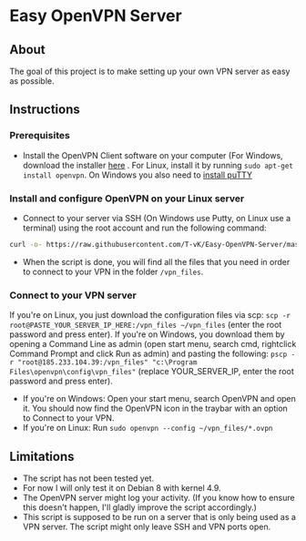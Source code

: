 # Easy OpenVPN Server

## About
The goal of this project is to make setting up your own VPN server as easy as possible.

## Instructions

### Prerequisites
- Install the OpenVPN Client software on your computer (For Windows, download the installer [here](https://openvpn.net/community-downloads/) . For Linux, install it by running `sudo apt-get install openvpn`. On Windows you also need to [install puTTY](https://www.chiark.greenend.org.uk/~sgtatham/putty/latest.html)

### Install and configure OpenVPN on your Linux server
- Connect to your server via SSH (On Windows use Putty, on Linux use a terminal) using the root account and run the following command:

``` bash
curl -o- https://raw.githubusercontent.com/T-vK/Easy-OpenVPN-Server/master/easy-openvpn-server.sh | bash
```

- When the script is done, you will find all the files that you need in order to connect to your VPN in the folder `/vpn_files`.

### Connect to your VPN server
If you're on Linux, you just download the configuration files via scp: `scp -r root@PASTE_YOUR_SERVER_IP_HERE:/vpn_files ~/vpn_files` (enter the root password and press enter).
If you're on Windows, you download them by opening a Command Line as admin (open start menu, search cmd, rightclick Command Prompt and click Run as admin) and pasting the following: `pscp -r "root@185.233.104.39:/vpn_files" "c:\Program Files\openvpn\config\vpn_files"` (replace YOUR_SERVER_IP, enter the root password and press enter).
- If you're on Windows: Open your start menu, search OpenVPN and open it. You should now find the OpenVPN icon in the traybar with an option to Connect to your VPN.
- If you're on Linux: Run `sudo openvpn --config ~/vpn_files/*.ovpn`


## Limitations

- The script has not been tested yet.
- For now I will only test it on Debian 8 with kernel 4.9.
- The OpenVPN server might log your activity. (If you know how to ensure this doesn't happen, I'll gladly improve the script accordingly.)
- This script is supposed to be run on a server that is only being used as a VPN server. The script might only leave SSH and VPN ports open.
